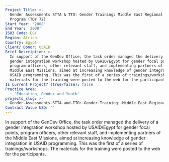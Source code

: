 ```yaml
---
Project Title: >-
  Gender Assessments STTA & TTO: Gender Training: Middle East Regional Training
  Program (TDY 72)
Start Year: '2008'
End Year: '2008'
ISO3 Code: EGY
Region: Africa
Country: Egypt
Client/ Donor: USAID
Brief Description: >-
  In support of the GenDev Office, the task order managed the delivery of a
  gender integration workshop hosted by USAID/Egypt for gender focal points,
  program officers, other relevant staff, and implementing partners of the
  Middle East Missions, aimed at increasing knowledge of gender integration in
  USAID programming. This was the first of a series of trainings/workshops. The
  materials for the training were posted to the web for the participants.
Is Current Project? (true/false): false
Practice Area:
  - 'Education, Gender and Youth'
projects_slug: >-
  Gender-Assessments-STTA-and-TTO:-Gender-Training:-Middle-East-Regional-Training-Program-(TDY-72)
Contract Value USD: ''
---
```

In support of the GenDev Office, the task order managed the delivery of a gender integration workshop hosted by USAID/Egypt for gender focal points, program officers, other relevant staff, and implementing partners of the Middle East Missions, aimed at increasing knowledge of gender integration in USAID programming. This was the first of a series of trainings/workshops. The materials for the training were posted to the web for the participants.